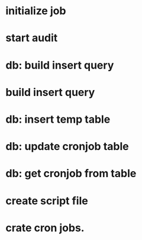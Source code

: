 # initialize job
# start audit
# db: build insert query
# build insert query
# db: insert temp table
# db: update cronjob table
# db: get cronjob from table
# create script file
# crate cron jobs.
